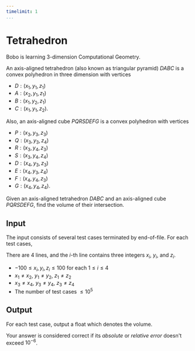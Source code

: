 ```yaml
---
timelimit: 1
...
```


# Tetrahedron

Bobo is learning 3-dimension Computational Geometry.

An axis-aligned tetrahedron (also known as triangular pyramid) $DABC$ is a convex polyhedron in three dimension with vertices

* $D: (x_1, y_1, z_1)$
* $A: (x_2, y_1, z_1)$
* $B: (x_1, y_2, z_1)$
* $C: (x_1, y_1, z_2)$.

Also, an axis-aligned cube $PQRSDEFG$ is a convex polyhedron with vertices

* $P: (x_3, y_3, z_3)$
* $Q: (x_3, y_3, z_4)$
* $R: (x_3, y_4, z_3)$
* $S: (x_3, y_4, z_4)$
* $D: (x_4, y_3, z_3)$
* $E: (x_4, y_3, z_4)$
* $F: (x_4, y_4, z_3)$
* $G: (x_4, y_4, z_4)$.

Given an axis-aligned tetrahedron $DABC$ and an axis-aligned cube $PQRSDEFG$, find the volume of their intersection.

## Input

The input consists of several test cases terminated by end-of-file. For each test cases,

There are $4$ lines, and the $i$-th line contains three integers $x_i$, $y_i$, and $z_i$.

* $-100 \leq x_i, y_i, z_i \leq 100$ for each $1 \leq i \leq 4$
* $x_1 \neq x_2$, $y_1 \neq y_2$, $z_1 \neq z_2$
* $x_3 \neq x_4$, $y_3 \neq y_4$, $z_3 \neq z_4$
* The number of test cases $\leq 10^5$

## Output

For each test case, output a float which denotes the volume.

Your answer is considered correct if its *absolute* or *relative error* doesn't exceed $10^{-6}$.

<!--SAMPLES-->
